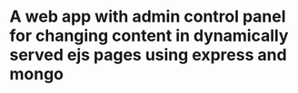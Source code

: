 # A web app with admin control panel for changing content in dynamically served ejs pages using express and mongo
